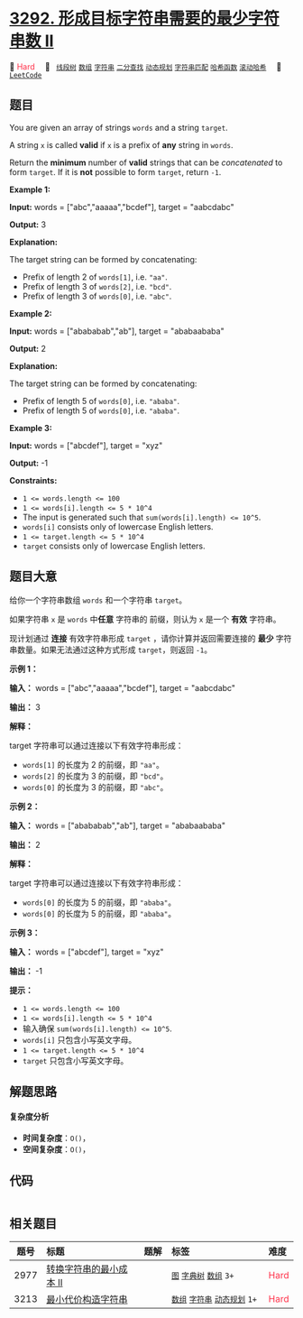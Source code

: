 # [3292. 形成目标字符串需要的最少字符串数 II](https://leetcode.com/problems/minimum-number-of-valid-strings-to-form-target-ii)

🔴 <font color=#ff334b>Hard</font>&emsp; 🔖&ensp; [`线段树`](/tag/segment-tree.md) [`数组`](/tag/array.md) [`字符串`](/tag/string.md) [`二分查找`](/tag/binary-search.md) [`动态规划`](/tag/dynamic-programming.md) [`字符串匹配`](/tag/string-matching.md) [`哈希函数`](/tag/hash-function.md) [`滚动哈希`](/tag/rolling-hash.md)&emsp; 🔗&ensp;[`LeetCode`](https://leetcode.com/problems/minimum-number-of-valid-strings-to-form-target-ii)

## 题目

You are given an array of strings `words` and a string `target`.

A string `x` is called **valid** if `x` is a prefix of **any** string in
`words`.

Return the **minimum** number of **valid** strings that can be _concatenated_
to form `target`. If it is **not** possible to form `target`, return `-1`.



**Example 1:**

**Input:** words = ["abc","aaaaa","bcdef"], target = "aabcdabc"

**Output:** 3

**Explanation:**

The target string can be formed by concatenating:

  * Prefix of length 2 of `words[1]`, i.e. `"aa"`.
  * Prefix of length 3 of `words[2]`, i.e. `"bcd"`.
  * Prefix of length 3 of `words[0]`, i.e. `"abc"`.

**Example 2:**

**Input:** words = ["abababab","ab"], target = "ababaababa"

**Output:** 2

**Explanation:**

The target string can be formed by concatenating:

  * Prefix of length 5 of `words[0]`, i.e. `"ababa"`.
  * Prefix of length 5 of `words[0]`, i.e. `"ababa"`.

**Example 3:**

**Input:** words = ["abcdef"], target = "xyz"

**Output:** -1



**Constraints:**

  * `1 <= words.length <= 100`
  * `1 <= words[i].length <= 5 * 10^4`
  * The input is generated such that `sum(words[i].length) <= 10^5`.
  * `words[i]` consists only of lowercase English letters.
  * `1 <= target.length <= 5 * 10^4`
  * `target` consists only of lowercase English letters.


## 题目大意

给你一个字符串数组 `words` 和一个字符串 `target`。

如果字符串 `x` 是 `words` 中**任意** 字符串的 前缀，则认为 `x` 是一个 **有效** 字符串。

现计划通过 **连接** 有效字符串形成 `target` ，请你计算并返回需要连接的 **最少** 字符串数量。如果无法通过这种方式形成
`target`，则返回 `-1`。



**示例 1：**

**输入：** words = ["abc","aaaaa","bcdef"], target = "aabcdabc"

**输出：** 3

**解释：**

target 字符串可以通过连接以下有效字符串形成：

  * `words[1]` 的长度为 2 的前缀，即 `"aa"`。
  * `words[2]` 的长度为 3 的前缀，即 `"bcd"`。
  * `words[0]` 的长度为 3 的前缀，即 `"abc"`。

**示例 2：**

**输入：** words = ["abababab","ab"], target = "ababaababa"

**输出：** 2

**解释：**

target 字符串可以通过连接以下有效字符串形成：

  * `words[0]` 的长度为 5 的前缀，即 `"ababa"`。
  * `words[0]` 的长度为 5 的前缀，即 `"ababa"`。

**示例 3：**

**输入：** words = ["abcdef"], target = "xyz"

**输出：** -1



**提示：**

  * `1 <= words.length <= 100`
  * `1 <= words[i].length <= 5 * 10^4`
  * 输入确保 `sum(words[i].length) <= 10^5`.
  * `words[i]`  只包含小写英文字母。
  * `1 <= target.length <= 5 * 10^4`
  * `target`  只包含小写英文字母。


## 解题思路

#### 复杂度分析

- **时间复杂度**：`O()`，
- **空间复杂度**：`O()`，

## 代码

```javascript

```

## 相关题目

<!-- prettier-ignore -->
| 题号 | 标题 | 题解 | 标签 | 难度 |
| :------: | :------ | :------: | :------ | :------ |
| 2977 | [转换字符串的最小成本 II](https://leetcode.com/problems/minimum-cost-to-convert-string-ii) |  |  [`图`](/tag/graph.md) [`字典树`](/tag/trie.md) [`数组`](/tag/array.md) `3+` | <font color=#ff334b>Hard</font> |
| 3213 | [最小代价构造字符串](https://leetcode.com/problems/construct-string-with-minimum-cost) |  |  [`数组`](/tag/array.md) [`字符串`](/tag/string.md) [`动态规划`](/tag/dynamic-programming.md) `1+` | <font color=#ff334b>Hard</font> |

<style>
.blue {
    background-color: #096dd9;
    padding: 0.25rem 0.5rem;
    margin: 0;
    font-size: 0.85em;
    border-radius: 3px;
    color: white;
    font-weight: 500;
}
table th:first-of-type { width: 10%; }
table th:nth-of-type(2) { width: 35%; }
table th:nth-of-type(3) { width: 10%; }
table th:nth-of-type(4) { width: 35%; }
table th:nth-of-type(5) { width: 10%; }
</style>
